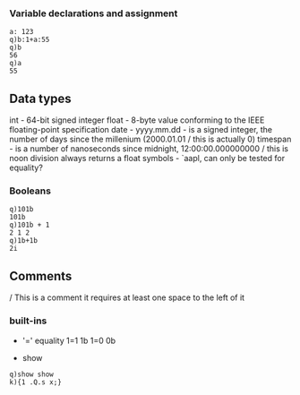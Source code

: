 ### Variable declarations and assignment

```
a: 123
q)b:1+a:55
q)b
56
q)a
55
```

## Data types
int   - 64-bit signed integer
float - 8-byte value conforming to the IEEE floating-point specification
date - yyyy.mm.dd - is a signed integer, the number of days since the millenium (2000.01.01 / this is actually 0)
timespan - is a number of nanoseconds since midnight, 12:00:00.000000000 / this is noon
division always returns a float
symbols - `aapl, can only be tested for equality?


### Booleans

```
q)101b
101b
q)101b + 1
2 1 2
q)1b+1b
2i
```

## Comments

/ This is a comment
it requires at least one space to the left of it


### built-ins

- '=' equality
1=1
1b
1=0
0b

- show
```
q)show show
k){1 .Q.s x;}
```